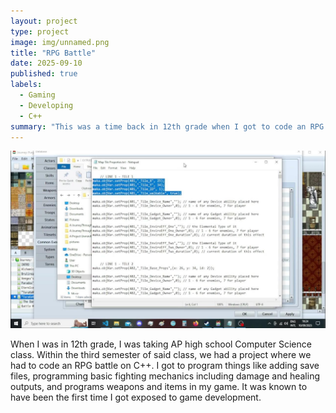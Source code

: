 ```yaml
---
layout: project
type: project
image: img/unnamed.png
title: "RPG Battle"
date: 2025-09-10
published: true
labels:
  - Gaming
  - Developing
  - C++
summary: "This was a time back in 12th grade when I got to code an RPG battle interface."
---
```


<img class="img-fluid" src="../img/maxresdefault.jpg">

When I was in 12th grade, I was taking AP high school Computer Science class. Within the third semester of said class, we had a project where we had to code an RPG battle on C++. I got to program things like adding save files, programming basic fighting mechanics including damage and healing outputs, and programs weapons and items in my game. It was known to have been the first time I got exposed to game development.
